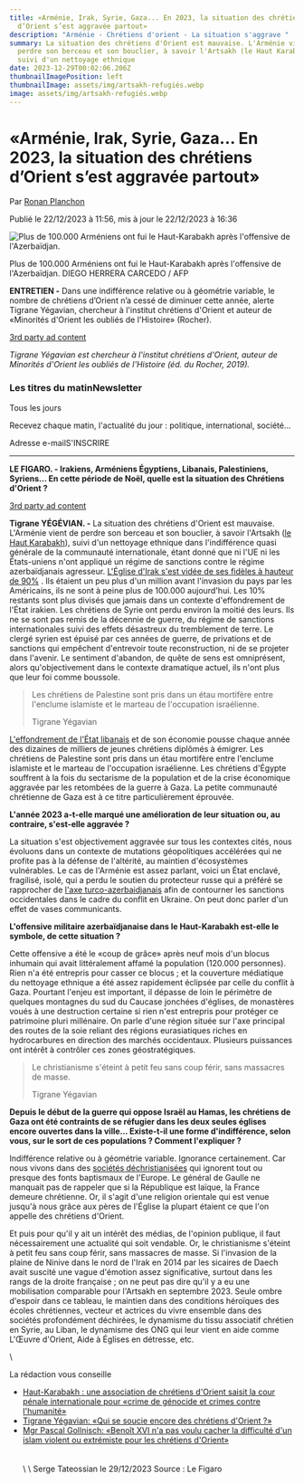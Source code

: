 ```yaml
---
title: «Arménie, Irak, Syrie, Gaza... En 2023, la situation des chrétiens
  d’Orient s’est aggravée partout»
description: "Arménie - Chrétiens d'orient - La situation s'aggrave "
summary: La situation des chrétiens d'Orient est mauvaise. L'Arménie vient de
  perdre son berceau et son bouclier, à savoir l'Artsakh (le Haut Karabakh),
  suivi d'un nettoyage ethnique
date: 2023-12-29T00:02:06.206Z
thumbnailImagePosition: left
thumbnailImage: assets/img/artsakh-refugiés.webp
image: assets/img/artsakh-refugiés.webp
---
```

# «Arménie, Irak, Syrie, Gaza... En 2023, la situation des chrétiens d’Orient s’est aggravée partout»

Par [Ronan Planchon](https://www.lefigaro.fr/auteur/ronan-planchon)

Publié le 22/12/2023 à 11:56, mis à jour le 22/12/2023 à 16:36



![Plus de 100.000 Arméniens ont fui le Haut-Karabakh après l'offensive de l'Azerbaïdjan.](<>)

Plus de 100.000 Arméniens ont fui le Haut-Karabakh après l'offensive de l'Azerbaïdjan. DIEGO HERRERA CARCEDO / AFP

**ENTRETIEN -** Dans une indifférence relative ou à géométrie variable, le nombre de chrétiens d’Orient n’a cessé de diminuer cette année, alerte Tigrane Yégavian, chercheur à l'institut chrétiens d'Orient et auteur de «Minorités d'Orient les oubliés de l'Histoire» (Rocher).

[3rd party ad content](https://6661c007178179e3aba6ebfd74d3d3ed.safeframe.googlesyndication.com/safeframe/1-0-40/html/container.html)

*Tigrane Yégavian est chercheur à l'institut chrétiens d'Orient, auteur de Minorités d'Orient les oubliés de l'Histoire (éd. du Rocher, 2019).*

### Les titres du matinNewsletter

Tous les jours

Recevez chaque matin, l'actualité du jour : politique, international, société...

Adresse e-mailS'INSCRIRE

- - -

**LE FIGARO. - Irakiens, Arméniens Égyptiens, Libanais, Palestiniens, Syriens… En cette période de Noël, quelle est la situation des Chrétiens d'Orient ?**

[3rd party ad content](https://6661c007178179e3aba6ebfd74d3d3ed.safeframe.googlesyndication.com/safeframe/1-0-40/html/container.html)

**Tigrane YÉGÉVIAN. -** La situation des chrétiens d'Orient est mauvaise. L'Arménie vient de perdre son berceau et son bouclier, à savoir l'Artsakh ([le Haut Karabakh](http://www.lefigaro.fr/international/haut-karabakh-en-armant-l-armenie-paris-prepare-le-terrain-pour-une-guerre-declare-le-president-20231121)), suivi d'un nettoyage ethnique dans l'indifférence quasi générale de la communauté internationale, étant donné que ni l'UE ni les États-uniens n'ont appliqué un régime de sanctions contre le régime azerbaïdjanais agresseur. [L'Église d'Irak s'est vidée de ses fidèles à hauteur de 90%](https://www.lefigaro.fr/international/en-une-generation-la-population-chretienne-d-irak-a-diminue-de-plus-de-90-20191126) . Ils étaient un peu plus d'un million avant l'invasion du pays par les Américains, ils ne sont à peine plus de 100.000 aujourd'hui. Les 10% restants sont plus divisés que jamais dans un contexte d'effondrement de l'État irakien. Les chrétiens de Syrie ont perdu environ la moitié des leurs. Ils ne se sont pas remis de la décennie de guerre, du régime de sanctions internationales suivi des effets désastreux du tremblement de terre. Le clergé syrien est épuisé par ces années de guerre, de privations et de sanctions qui empêchent d'entrevoir toute reconstruction, ni de se projeter dans l'avenir. Le sentiment d'abandon, de quête de sens est omniprésent, alors qu'objectivement dans le contexte dramatique actuel, ils n'ont plus que leur foi comme boussole.

> Les chrétiens de Palestine sont pris dans un étau mortifère entre l'enclume islamiste et le marteau de l'occupation israélienne.
>
> Tigrane Yégavian

[L'effondrement de l'État libanais](https://www.lefigaro.fr/international/le-liban-face-a-l-effondrement-de-ses-services-publics-20221207) et de son économie pousse chaque année des dizaines de milliers de jeunes chrétiens diplômés à émigrer. Les chrétiens de Palestine sont pris dans un étau mortifère entre l'enclume islamiste et le marteau de l'occupation israélienne. Les chrétiens d'Égypte souffrent à la fois du sectarisme de la population et de la crise économique aggravée par les retombées de la guerre à Gaza. La petite communauté chrétienne de Gaza est à ce titre particulièrement éprouvée.

**L'année 2023 a-t-elle marqué une amélioration de leur situation ou, au contraire, s'est-elle aggravée ?**

La situation s'est objectivement aggravée sur tous les contextes cités, nous évoluons dans un contexte de mutations géopolitiques accélérées qui ne profite pas à la défense de l'altérité, au maintien d'écosystèmes vulnérables. Le cas de l'Arménie est assez parlant, voici un État enclavé, fragilisé, isolé, qui a perdu le soutien du protecteur russe qui a préféré se rapprocher de [l'axe turco-azerbaidjanais](http://www.lefigaro.fr/international/erdogan-et-aliev-se-rencontreront-lundi-dans-l-enclave-azerbaidjanaise-du-nakhitchevan-20230924) afin de contourner les sanctions occidentales dans le cadre du conflit en Ukraine. On peut donc parler d'un effet de vases communicants.

**L'offensive militaire azerbaïdjanaise dans le Haut-Karabakh est-elle le symbole, de cette situation ?**

Cette offensive a été le «coup de grâce» après neuf mois d'un blocus inhumain qui avait littéralement affamé la population (120.000 personnes). Rien n'a été entrepris pour casser ce blocus ; et la couverture médiatique du nettoyage ethnique a été assez rapidement éclipsée par celle du conflit à Gaza. Pourtant l'enjeu est important, il dépasse de loin le périmètre de quelques montagnes du sud du Caucase jonchées d'églises, de monastères voués à une destruction certaine si rien n'est entrepris pour protéger ce patrimoine pluri millénaire. On parle d'une région située sur l'axe principal des routes de la soie reliant des régions eurasiatiques riches en hydrocarbures en direction des marchés occidentaux. Plusieurs puissances ont intérêt à contrôler ces zones géostratégiques.

> Le christianisme s'éteint à petit feu sans coup férir, sans massacres de masse.
>
> Tigrane Yégavian

**Depuis le début de la guerre qui oppose Israël au Hamas, les chrétiens de Gaza ont été contraints de se réfugier dans les deux seules églises encore ouvertes dans la ville… Existe-t-il une forme d'indifférence, selon vous, sur le sort de ces populations ? Comment l'expliquer ?**

Indifférence relative ou à géométrie variable. Ignorance certainement. Car nous vivons dans des [sociétés déchristianisées](http://www.lefigaro.fr/vox/religion/pierre-manent-le-pape-l-immigration-et-l-eglise-catholique-face-aux-nations-20230925) qui ignorent tout ou presque des fonts baptismaux de l'Europe. Le général de Gaulle ne manquait pas de rappeler que si la République est laïque, la France demeure chrétienne. Or, il s'agit d'une religion orientale qui est venue jusqu'à nous grâce aux pères de l'Église la plupart étaient ce que l'on appelle des chrétiens d'Orient.

Et puis pour qu'il y ait un intérêt des médias, de l'opinion publique, il faut nécessairement une actualité qui soit vendable. Or, le christianisme s'éteint à petit feu sans coup férir, sans massacres de masse. Si l'invasion de la plaine de Ninive dans le nord de l'Irak en 2014 par les sicaires de Daech avait suscité une vague d'émotion assez significative, surtout dans les rangs de la droite française ; on ne peut pas dire qu'il y a eu une mobilisation comparable pour l'Artsakh en septembre 2023. Seule ombre d'espoir dans ce tableau, le maintien dans des conditions héroïques des écoles chrétiennes, vecteur et actrices du vivre ensemble dans des sociétés profondément déchirées, le dynamisme du tissu associatif chrétien en Syrie, au Liban, le dynamisme des ONG qui leur vient en aide comme L'Œuvre d'Orient, Aide à Églises en détresse, etc.

\
<!--StartFragment-->

La rédaction vous conseille

* [Haut-Karabakh : une association de chrétiens d'Orient saisit la cour pénale internationale pour «crime de génocide et crimes contre l'humanité»](https://www.lefigaro.fr/actualite-france/haut-karabakh-une-association-de-chretiens-d-orient-saisit-la-cour-penale-internationale-pour-crime-de-genocide-et-crimes-contre-l-humanite-20231003)
* [Tigrane Yégavian: «Qui se soucie encore des chrétiens d'Orient ?»](https://www.lefigaro.fr/vox/monde/tigrane-yegavian-qui-se-soucie-encore-des-chretiens-d-orient-20230105)
* [Mgr Pascal Gollnisch: «Benoît XVI n'a pas voulu cacher la difficulté d'un islam violent ou extrémiste pour les chrétiens d'Orient»](https://www.lefigaro.fr/actualite-france/mgr-pascal-gollnisch-benoit-xvi-n-a-pas-voulu-cacher-la-difficulte-d-un-islam-violent-ou-extremiste-pour-les-chretiens-d-orient-20221231)\
  \
  \
  \
  <!--EndFragment-->\
  S﻿erge Tateossian le 29/12/2023   Source : Le Figaro